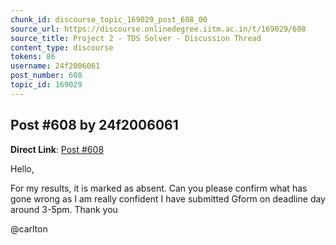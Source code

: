 ```yaml
---
chunk_id: discourse_topic_169029_post_608_00
source_url: https://discourse.onlinedegree.iitm.ac.in/t/169029/608
source_title: Project 2 - TDS Solver - Discussion Thread
content_type: discourse
tokens: 86
username: 24f2006061
post_number: 608
topic_id: 169029
---
```


## Post #608 by 24f2006061

**Direct Link**: [Post #608](https://discourse.onlinedegree.iitm.ac.in/t/169029/608)

Hello,

For my results, it is marked as absent. Can you please confirm what has gone wrong as I am really confident I have submitted Gform on deadline day around 3-5pm. Thank you

@carlton
